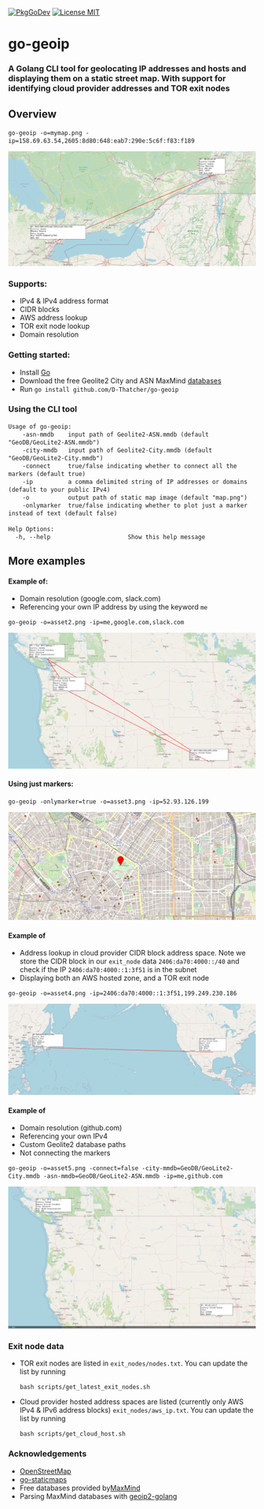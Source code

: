 [![PkgGoDev](https://pkg.go.dev/badge/github.com/D-Thatcher/go-geoip)](https://pkg.go.dev/github.com/D-Thatcher/go-geoip)
[![License MIT](https://img.shields.io/badge/license-MIT-lightgrey.svg?style=flat)](https://github.com/D-Thatcher/go-geoip)

# go-geoip

### A Golang CLI tool for geolocating IP addresses and hosts and displaying them on a static street map. With support for identifying cloud provider addresses and TOR exit nodes


## Overview
```
go-geoip -o=mymap.png -ip=158.69.63.54,2605:8d80:648:eab7:290e:5c6f:f83:f189
```

![Connected AWS IP, TOR exit node and a Vancouver IP](https://github.com/D-Thatcher/go-geoip/blob/master/doc/assets/asset1.png)


### Supports:
* IPv4 & IPv4 address format
* CIDR blocks
* AWS address lookup
* TOR exit node lookup
* Domain resolution 


### Getting started:
* Install [Go](https://golang.org/doc/install)
* Download the free Geolite2 City and ASN MaxMind [databases](https://dev.maxmind.com/geoip/geolite2-free-geolocation-data?lang=en)
* Run `go install github.com/D-Thatcher/go-geoip`


### Using the CLI tool

    Usage of go-geoip:
        -asn-mmdb    input path of Geolite2-ASN.mmdb (default "GeoDB/GeoLite2-ASN.mmdb")
        -city-mmdb   input path of Geolite2-City.mmdb (default "GeoDB/GeoLite2-City.mmdb")
        -connect     true/false indicating whether to connect all the markers (default true)
        -ip          a comma delimited string of IP addresses or domains (default to your public IPv4)
        -o           output path of static map image (default "map.png")
        -onlymarker  true/false indicating whether to plot just a marker instead of text (default false)

    Help Options:
      -h, --help                      Show this help message



## More examples

#### Example of:
* Domain resolution (google.com, slack.com)
* Referencing your own IP address by using the keyword `me`

```
go-geoip -o=asset2.png -ip=me,google.com,slack.com
```

![Connected Google IP, Slack IP and a Vancouver IP](https://github.com/D-Thatcher/go-geoip/blob/master/doc/assets/asset2.png)


#### Using just markers:

```
go-geoip -onlymarker=true -o=asset3.png -ip=52.93.126.199
```

![Connected AWS IP, TOR exit node and a Vancouver IP](https://github.com/D-Thatcher/go-geoip/blob/master/doc/assets/asset3.png)


#### Example of

* Address lookup in cloud provider CIDR block address space. Note we store the CIDR block in our `exit_node` data `2406:da70:4000::/40` and check if the IP `2406:da70:4000::1:3f51` is in the subnet
* Displaying both an AWS hosted zone, and a TOR exit node



```
go-geoip -o=asset4.png -ip=2406:da70:4000::1:3f51,199.249.230.186
```

![Connected AWS IPv6 CIDR block, TOR exit node](https://github.com/D-Thatcher/go-geoip/blob/master/doc/assets/asset4.png)



#### Example of

* Domain resolution (github.com)
* Referencing your own IPv4
* Custom Geolite2 database paths
* Not connecting the markers


```
go-geoip -o=asset5.png -connect=false -city-mmdb=GeoDB/GeoLite2-City.mmdb -asn-mmdb=GeoDB/GeoLite2-ASN.mmdb -ip=me,github.com
```

![Disconnected github.com and Vancouver IP](https://github.com/D-Thatcher/go-geoip/blob/master/doc/assets/asset5.png)

### Exit node data
* TOR exit nodes are listed in `exit_nodes/nodes.txt`. You can update the list by running 
    ```
    bash scripts/get_latest_exit_nodes.sh
    ```
* Cloud provider hosted address spaces are listed (currently only AWS IPv4 & IPv6 address blocks) `exit_nodes/aws_ip.txt`. You can update the list by running 
    ```
    bash scripts/get_cloud_host.sh
    ```


### Acknowledgements
* [OpenStreetMap](https://www.openstreetmap.org/copyright)
* [go-staticmaps](https://github.com/flopp/go-staticmaps)
* Free databases provided by[MaxMind](https://dev.maxmind.com/geoip/geolite2-free-geolocation-data?lang=en)
* Parsing MaxMind databases with [geoip2-golang](https://github.com/oschwald/geoip2-golang)
